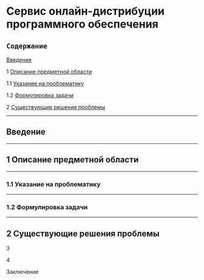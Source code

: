 # Сервис онлайн-дистрибуции программного обеспечения
## `Содержание`
[Введение](#введение)

1 [Описание предметной области](#по)

1.1 [Указание на проблематику](#проблематика) 

1.2 [Формулировка задачи](#формулировка_задачи)

2  [Существующие решения проблемы](#решения_проблемы)

***
## Введение <a name ="введение"></a>
***
## 1 Описание предметной области <a name ="по"></a>
***
### 1.1 Указание на проблематику <a name ="проблематика"></a>
***
### 1.2 Формулировка задачи <a name ="формулировка_задачи"></a>
***
## 2 Существующие решения проблемы <a name ="решения_проблемы"></a>
3

4

Заключение
